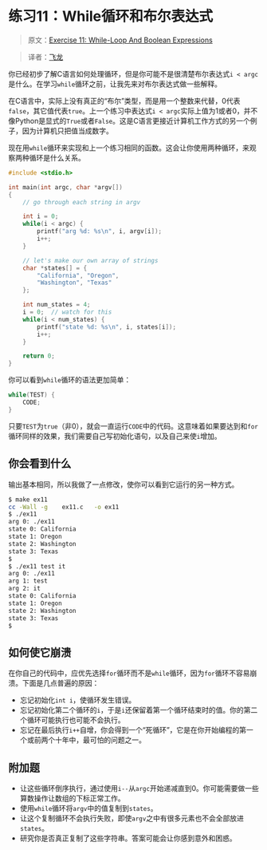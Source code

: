# 练习11：While循环和布尔表达式

> 原文：[Exercise 11: While-Loop And Boolean Expressions](http://c.learncodethehardway.org/book/ex11.html)

> 译者：[飞龙](https://github.com/wizardforcel)

你已经初步了解C语言如何处理循环，但是你可能不是很清楚布尔表达式`i < argc`是什么。在学习`while`循环之前，让我先来对布尔表达式做一些解释。

在C语言中，实际上没有真正的“布尔”类型，而是用一个整数来代替，0代表`false`，其它值代表`true`。上一个练习中表达式`i < argc`实际上值为1或者0，并不像Python是显式的`True`或者`False`。这是C语言更接近计算机工作方式的另一个例子，因为计算机只把值当成数字。

现在用`while`循环来实现和上一个练习相同的函数。这会让你使用两种循环，来观察两种循环是什么关系。

```c
#include <stdio.h>

int main(int argc, char *argv[])
{
    // go through each string in argv

    int i = 0;
    while(i < argc) {
        printf("arg %d: %s\n", i, argv[i]);
        i++;
    }

    // let's make our own array of strings
    char *states[] = {
        "California", "Oregon",
        "Washington", "Texas"
    };

    int num_states = 4;
    i = 0;  // watch for this
    while(i < num_states) {
        printf("state %d: %s\n", i, states[i]);
        i++;
    }

    return 0;
}
```

你可以看到`while`循环的语法更加简单：

```c
while(TEST) {
    CODE;
}
```

只要`TEST`为`true`（非0），就会一直运行`CODE`中的代码。这意味着如果要达到和`for`循环同样的效果，我们需要自己写初始化语句，以及自己来使`i`增加。

## 你会看到什么

输出基本相同，所以我做了一点修改，使你可以看到它运行的另一种方式。

```sh
$ make ex11
cc -Wall -g    ex11.c   -o ex11
$ ./ex11
arg 0: ./ex11
state 0: California
state 1: Oregon
state 2: Washington
state 3: Texas
$
$ ./ex11 test it
arg 0: ./ex11
arg 1: test
arg 2: it
state 0: California
state 1: Oregon
state 2: Washington
state 3: Texas
$
```

## 如何使它崩溃

在你自己的代码中，应优先选择`for`循环而不是`while`循环，因为`for`循环不容易崩溃。下面是几点普遍的原因：

+ 忘记初始化`int i`，使循环发生错误。
+ 忘记初始化第二个循环的`i`，于是`i`还保留着第一个循环结束时的值。你的第二个循环可能执行也可能不会执行。
+ 忘记在最后执行`i++`自增，你会得到一个“死循环”，它是在你开始编程的第一个或前两个十年中，最可怕的问题之一。

## 附加题

+ 让这些循环倒序执行，通过使用`i--`从`argc`开始递减直到0。你可能需要做一些算数操作让数组的下标正常工作。
+ 使用`while`循环将`argv`中的值复制到`states`。
+ 让这个复制循环不会执行失败，即使`argv`之中有很多元素也不会全部放进`states`。
+ 研究你是否真正复制了这些字符串。答案可能会让你感到意外和困惑。
